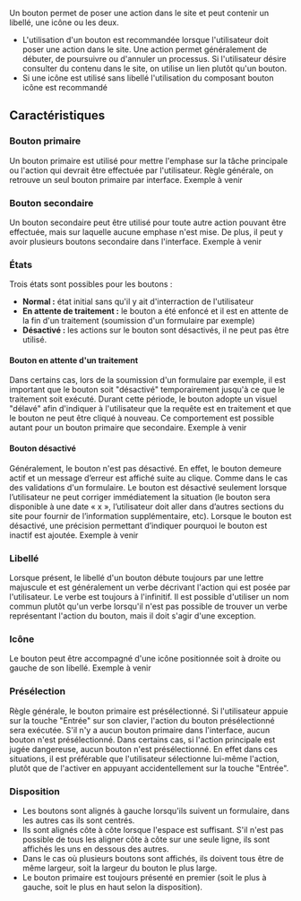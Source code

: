 Un bouton permet de poser une action dans le site et peut contenir un libellé, une icône ou les deux.

<modul-do>
    <ul>
        <li>L'utilisation d'un bouton est recommandée lorsque l'utilisateur doit poser une action dans le site. Une action permet généralement de débuter, de poursuivre ou d'annuler un processus. Si l'utilisateur désire consulter du contenu dans le site, on utilise un <modul-go name="m-link">lien</modul-go> plutôt qu'un bouton.</li>
        <li>Si une icône est utilisé sans libellé l'utilisation du composant <modul-go name="m-icon-button">bouton icône</modul-go> est recommandé</li>
    </ul>
</modul-do>

## Caractéristiques

### Bouton primaire
Un bouton primaire est utilisé pour mettre l'emphase sur la tâche principale ou l'action qui devrait être effectuée par l'utilisateur. Règle générale, on retrouve un seul bouton primaire par interface.
<m-message class="m-u--margin-top" skin="light" state="information">Exemple à venir</m-message>

### Bouton secondaire
Un bouton secondaire peut être utilisé pour toute autre action pouvant être effectuée, mais sur laquelle aucune emphase n'est mise. De plus, il peut y avoir plusieurs boutons secondaire dans l'interface.
<m-message class="m-u--margin-top" skin="light" state="information">Exemple à venir</m-message>

### États
Trois états sont possibles pour les boutons :
* **Normal&nbsp;:** état initial sans qu'il y ait d'interraction de l'utilisateur
* **En attente de traitement&nbsp;:** le bouton a été enfoncé et il est en attente de la fin d'un traitement (soumission d'un formulaire par exemple)
* **Désactivé&nbsp;:** les actions sur le bouton sont désactivés, il ne peut pas être utilisé.

#### Bouton en attente d'un traitement
Dans certains cas, lors de la soumission d'un formulaire par exemple, il est important que le bouton soit "désactivé" temporairement jusqu'à ce que le traitement soit exécuté. Durant cette période, le bouton adopte un visuel "délavé" afin d'indiquer à l'utilisateur que la requête est en traitement et que le bouton ne peut être cliqué à nouveau. Ce comportement est possible autant pour un bouton primaire que secondaire.
<m-message class="m-u--margin-top" skin="light" state="information">Exemple à venir</m-message>

#### Bouton désactivé
Généralement, le bouton n'est pas désactivé. En effet, le bouton demeure actif et un message d’erreur est affiché suite au clique. Comme dans le cas des validations d'un formulaire.
Le bouton est désactivé seulement lorsque l’utilisateur ne peut corriger immédiatement la situation (le bouton sera disponible à une date « x », l’utilisateur doit aller dans d’autres sections du site pour fournir de l’information supplémentaire, etc). Lorsque le bouton est désactivé, une précision permettant d’indiquer pourquoi le bouton est inactif est ajoutée.
<m-message class="m-u--margin-top" skin="light" state="information">Exemple à venir</m-message>

### Libellé
Lorsque présent, le libellé d'un bouton débute toujours par une lettre majuscule et est généralement un verbe décrivant l'action qui est posée par l'utilisateur. Le verbe est toujours à l'infinitif. Il est possible d'utiliser un nom commun plutôt qu'un verbe lorsqu'il n'est pas possible de trouver un verbe représentant l'action du bouton, mais il doit s'agir d'une exception.

### Icône
Le bouton peut être accompagné d'une icône positionnée soit à droite ou gauche de son libellé.
<m-message class="m-u--margin-top" skin="light" state="information">Exemple à venir</m-message>

### Présélection
Règle générale, le bouton primaire est présélectionné. Si l'utilisateur appuie sur la touche "Entrée" sur son clavier, l'action du bouton présélectionné sera exécutée. S'il n'y a aucun bouton primaire dans l'interface, aucun bouton n'est présélectionné.
Dans certains cas, si l'action principale est jugée dangereuse, aucun bouton n'est présélectionné. En effet dans ces situations, il est préférable que l'utilisateur sélectionne lui-même l'action, plutôt que de l'activer en appuyant accidentellement sur la touche "Entrée".

### Disposition
* Les boutons sont alignés à gauche lorsqu'ils suivent un formulaire, dans les autres cas ils sont centrés.
* Ils sont alignés côte à côte lorsque l'espace est suffisant. S'il n'est pas possible de tous les aligner côte à côte sur une seule ligne, ils sont affichés les uns en dessous des autres.
* Dans le cas où plusieurs boutons sont affichés, ils doivent tous être de même largeur, soit la largeur du bouton le plus large.
* Le bouton primaire est toujours présenté en premier (soit le plus à gauche, soit le plus en haut selon la disposition).